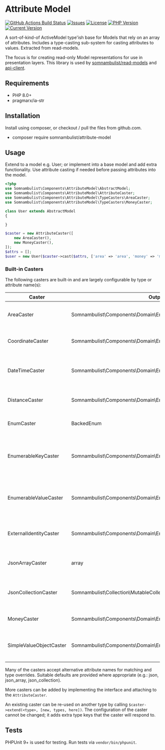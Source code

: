 # Attribute Model

[![GitHub Actions Build Status](https://img.shields.io/github/actions/workflow/status/somnambulist-tech/attribute-model/tests.yml?logo=github&branch=main)](https://github.com/somnambulist-tech/attribute-model/actions?query=workflow%3Atests)
[![Issues](https://img.shields.io/github/issues/somnambulist-tech/attribute-model?logo=github)](https://github.com/somnambulist-tech/attribute-model/issues)
[![License](https://img.shields.io/github/license/somnambulist-tech/attribute-model?logo=github)](https://github.com/somnambulist-tech/attribute-model/blob/master/LICENSE)
[![PHP Version](https://img.shields.io/packagist/php-v/somnambulist/attribute-model?logo=php&logoColor=white)](https://packagist.org/packages/somnambulist/attribute-model)
[![Current Version](https://img.shields.io/packagist/v/somnambulist/attribute-model?logo=packagist&logoColor=white)](https://packagist.org/packages/somnambulist/attribute-model)

A sort-of-kind-of ActiveModel type'ish base for Models that rely on an array of attributes.
Includes a type-casting sub-system for casting attributes to values. Extracted from read-models.

The focus is for creating read-only Model representations for use in presentation layers.
This library is used by [somnambulist/read-models](https://github.com/somnambulist-tech/read-models) and
[api-client](https://github.com/somnambulist-tech/api-client).

## Requirements

 * PHP 8.0+
 * pragmarx/ia-str

## Installation

Install using composer, or checkout / pull the files from github.com.

 * composer require somnambulist/attribute-model

## Usage

Extend to a model e.g. User; or implement into a base model and add extra functionality.
Use attribute casting if needed before passing attributes into the model.

```php
<?php
use Somnambulist\Components\AttributeModel\AbstractModel;
use Somnambulist\Components\AttributeModel\AttributeCaster;
use Somnambulist\Components\AttributeModel\TypeCasters\AreaCaster;
use Somnambulist\Components\AttributeModel\TypeCasters\MoneyCaster;

class User extends AbstractModel
{

}

$caster = new AttributeCaster([
    new AreaCaster(),
    new MoneyCaster(),
]);
$attrs = [];
$user = new User($caster->cast($attrs, ['area' => 'area', 'money' => 'money',]));
```

### Built-in Casters

The following casters are built-in and are largely configurable by type or attribute name(s):

| Caster                  | Output                                                             | Comments                                                                             |
|-------------------------|--------------------------------------------------------------------|--------------------------------------------------------------------------------------|
| AreaCaster              | Somnambulist\Components\Domain\Entities\Types\Measure\Area         | convert a value + unit to an Area value object                                       |
| CoordinateCaster        | Somnambulist\Components\Domain\Entities\Types\Geography\Coordinate | convert lat/long/srid strings to value object                                        |
| DateTimeCaster          | Somnambulist\Components\Domain\Entities\Types\DateTime\DateTime    | convert a date/time in a format to a DateTime object                                 |
| DistanceCaster          | Somnambulist\Components\Domain\Entities\Types\Measure\Distance     | convert a value + unit to a Distance value object                                    |
| EnumCaster              | BackedEnum                                                         | returns a PHP 8.1 backed enum                                                        |
| EnumerableKeyCaster     | Somnambulist\Components\Domain\Entities\AbstractEnumeration        | returns instantiated enumeration object using the member key; may also be a multiton |
| EnumerableValueCaster   | Somnambulist\Components\Domain\Entities\AbstractEnumeration        | returns instantiated enumeration object using the member value                       |
| ExternalIdentityCaster  | Somnambulist\Components\Domain\Entities\Identity\ExternalIdentity  | decodes a JSON string into an ExternalIdentity value object                          |
| JsonArrayCaster         | array                                                              | decodes a JSON string into a simple array                                            |
| JsonCollectionCaster    | Somnambulist\Collection\MutableCollection                          | decodes a JSON string into a collection object                                       |
| MoneyCaster             | Somnambulist\Components\Domain\Entities\Types\Money\Money          | convert a value + ISO currency to value object                                       |
| SimpleValueObjectCaster | Somnambulist\Components\Domain\Entities\AbstractValueObject        | creates value-objects from a single string value e.g. EmailAddress                   |

Many of the casters accept alternative attribute names for matching and type overrides. Suitable
defaults are provided where appropriate (e.g.: json, json_array, json_collection).

More casters can be added by implementing the interface and attaching to the `AttributeCaster`.

An existing caster can be re-used on another type by calling `$caster->extend(<type>, [new, types, here])`.
The configuration of the caster cannot be changed; it adds extra type keys that the caster will
respond to.

## Tests

PHPUnit 9+ is used for testing. Run tests via `vendor/bin/phpunit`.
